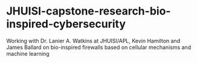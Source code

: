 # JHUISI-capstone-research-bio-inspired-cybersecurity
Working with Dr. Lanier A. Watkins at JHUISI/APL, Kevin Hamilton and James Ballard on bio-inspired firewalls based on cellular mechanisms and machine learning
